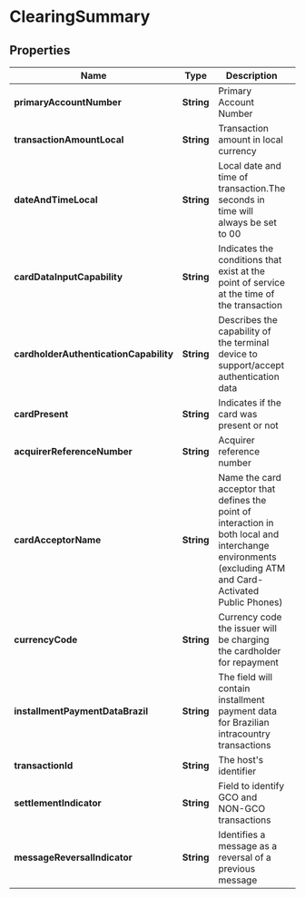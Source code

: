 

# ClearingSummary


## Properties

| Name | Type | Description | Notes |
|------------ | ------------- | ------------- | -------------|
|**primaryAccountNumber** | **String** | Primary Account Number |  [optional] |
|**transactionAmountLocal** | **String** | Transaction amount in local currency |  [optional] |
|**dateAndTimeLocal** | **String** | Local date and time of transaction.The seconds in time will always be set to 00 |  [optional] |
|**cardDataInputCapability** | **String** | Indicates the conditions that exist at the point of service at the time of the transaction |  [optional] |
|**cardholderAuthenticationCapability** | **String** | Describes the capability of the terminal device to support/accept authentication data |  [optional] |
|**cardPresent** | **String** | Indicates if the card was present or not |  [optional] |
|**acquirerReferenceNumber** | **String** | Acquirer reference number |  [optional] |
|**cardAcceptorName** | **String** | Name the card acceptor that defines the point of interaction in both local and interchange environments (excluding ATM and Card-Activated Public Phones) |  [optional] |
|**currencyCode** | **String** | Currency code the issuer will be charging the cardholder for repayment |  [optional] |
|**installmentPaymentDataBrazil** | **String** | The field will contain installment payment data for Brazilian intracountry transactions |  [optional] |
|**transactionId** | **String** | The host&#39;s identifier |  [optional] |
|**settlementIndicator** | **String** | Field to identify GCO and NON-GCO transactions |  [optional] |
|**messageReversalIndicator** | **String** | Identifies a message as a reversal of a previous message |  [optional] |



